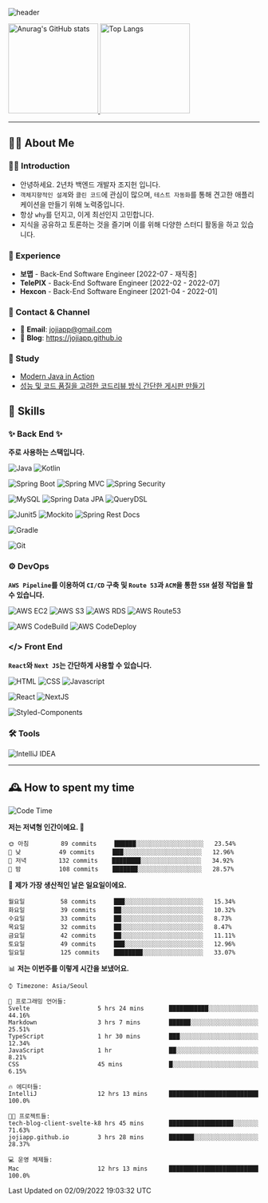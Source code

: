 ![header](https://capsule-render.vercel.app/api?type=transparent&fontColor=6b32af&height=200&text=Back-End%20Developer&fontSize=60)

<!-- 
[![Anurag's GitHub stats](https://github-readme-stats.vercel.app/api?username=jojiapp&show_icons=true&theme=midnight-purple&locale=kr)](https://github.com/jojiapp/TIL)
 -->
 
<a href="https://github.com/jojiapp/TIL">
  <img height="180px" src="https://github-readme-stats.vercel.app/api?username=jojiapp&show_icons=true&theme=midnight-purple&locale=kr" alt="Anurag's GitHub stats"/>
</a>

<a href="https://github.com/jojiapp/TIL">
  <img height="180px" src="https://github-readme-stats.vercel.app/api/top-langs/?username=jojiapp&theme=midnight-purple&layout=compact&locale=kr" alt="Top Langs"/>
</a>

<!-- 
<a href="https://solved.ac/jojiapp97">
  <img height="180px" src="http://mazassumnida.wtf/api/v2/generate_badge?boj=jojiapp97" alt="Solved.ac프로필"/>
</a>
 -->
---

## 💁‍♂️ About Me

### 🙇‍♂️ Introduction

- 안녕하세요. 2년차 백엔드 개발자 조지헌 입니다.
- `객체지향적인 설계`와 `클린 코드`에 관심이 많으며, `테스트 자동화`를 통해 견고한 애플리케이션을 만들기 위해 노력중입니다.
- 항상 `why`를 던지고, 이게 최선인지 고민합니다.
- 지식을 공유하고 토론하는 것을 즐기며 이를 위해 다양한 스터디 활동을 하고 있습니다.

### 💼 Experience

- **보맵** - Back-End Software Engineer [2022-07 - 재직중]
- **TelePIX** - Back-End Software Engineer [2022-02 - 2022-07]
- **Hexcon** - Back-End Software Engineer [2021-04 - 2022-01]

### 🤝 Contact & Channel

- 📧 **Email**: jojiapp@gmail.com
- 📜 **Blog**: https://jojiapp.github.io

### 📖 Study

- [Modern Java in Action](https://github.com/Tianea2160/ModernJavaInActionStudy)
- [성능 및 코드 품질을 고려한 코드리뷰 방식 간단한 게시판 만들기](https://github.com/spring-React-blog/blog-server-jh)

## 🔨 Skills

### ✨ Back End ✨

**주로 사용하는 스택입니다.**

![Java](https://img.shields.io/badge/-Java-007396?logo=java&logoColor=white)
![Kotlin](https://img.shields.io/badge/-Kotlin-7F52FF?logo=kotlin&logoColor=white)

![Spring Boot](https://img.shields.io/badge/-Spring%20Boot-6DB33F?logo=spring%20boot&logoColor=white)
![Spring MVC](https://img.shields.io/badge/-Spring%20MVC-6DB33F)
![Spring Security](https://img.shields.io/badge/-Spring%20Security-6DB33F?logo=spring%20security&logoColor=white)

![MySQL](https://img.shields.io/badge/-MySQL-4479A1?logo=mysql&logoColor=white)
![Spring Data JPA](https://img.shields.io/badge/-Spring%20Data%20JPA-6DB33F?)
![QueryDSL](https://img.shields.io/badge/-QueryDSL-3E4348)

![Junit5](https://img.shields.io/badge/-Junit5-25A162?logo=junit5&logoColor=white)
![Mockito](https://img.shields.io/badge/-Mockito-25A162?)
![Spring Rest Docs](https://img.shields.io/badge/-Spring%20Rest%20Docs-6DB33F)

![Gradle](https://img.shields.io/badge/-Gradle-02303A?logo=gradle&logoColor=white)

![Git](https://img.shields.io/badge/-Git-F05032?logo=git&logoColor=white)

### ⚙️ DevOps

**`AWS Pipeline`를 이용하여 `CI/CD` 구축 및 `Route 53`과 `ACM`을 통한 `SSH` 설정 작업을 할 수 있습니다.**

![AWS EC2](https://img.shields.io/badge/-AWS%20EC2-FF9900)
![AWS S3](https://img.shields.io/badge/-AWS%20S3-569A31?logo=Amazon%20S3&logoColor=white)
![AWS RDS](https://img.shields.io/badge/-AWS%20RDS-4053D6)
![AWS Route53](https://img.shields.io/badge/-AWS%20Route53-FF9900)

![AWS CodeBuild](https://img.shields.io/badge/-AWS%20CodeBuild-6DB33F)
![AWS CodeDeploy](https://img.shields.io/badge/-AWS%20CodeDeploy-6DB33F?&)

### </> Front End

**`React`와 `Next JS`는 간단하게 사용할 수 있습니다.**

![HTML](https://img.shields.io/badge/-HTML-E34F26?logo=html5&logoColor=white)
![CSS](https://img.shields.io/badge/-CSS-1572B6?logo=css3&logoColor=white)
![Javascript](https://img.shields.io/badge/-Javascript-F7DF1E?logo=javascript&logoColor=white)

![React](https://img.shields.io/badge/-React-61DAFB?logo=react&logoColor=white)
![NextJS](https://img.shields.io/badge/-NextJS-000000?logo=next.js&logoColor=white)

![Styled-Components](https://img.shields.io/badge/Styled%20Components-DB7093?logo=styledComponents&logoColor=white)

### 🛠 Tools

![IntelliJ IDEA](https://img.shields.io/badge/-IntelliJ%20IDEA-FF0000?logo=intellij%20idea&logoColor=white)

---

## 🕰 How to spent my time
<!--START_SECTION:waka-->
![Code Time](http://img.shields.io/badge/Code%20Time-223%20hrs%209%20mins-blue)

**저는 저녁형 인간이에요. 🦉** 

```text
🌞 아침         89 commits     ██████░░░░░░░░░░░░░░░░░░░   23.54% 
🌆 낮　         49 commits     ███░░░░░░░░░░░░░░░░░░░░░░   12.96% 
🌃 저녁         132 commits    ████████░░░░░░░░░░░░░░░░░   34.92% 
🌙 밤　         108 commits    ███████░░░░░░░░░░░░░░░░░░   28.57%

```
📅 **제가 가장 생산적인 날은 일요일이에요.** 

```text
월요일          58 commits     ███░░░░░░░░░░░░░░░░░░░░░░   15.34% 
화요일          39 commits     ██░░░░░░░░░░░░░░░░░░░░░░░   10.32% 
수요일          33 commits     ██░░░░░░░░░░░░░░░░░░░░░░░   8.73% 
목요일          32 commits     ██░░░░░░░░░░░░░░░░░░░░░░░   8.47% 
금요일          42 commits     ██░░░░░░░░░░░░░░░░░░░░░░░   11.11% 
토요일          49 commits     ███░░░░░░░░░░░░░░░░░░░░░░   12.96% 
일요일          125 commits    ████████░░░░░░░░░░░░░░░░░   33.07%

```


📊 **저는 이번주를 이렇게 시간을 보냈어요.** 

```text
⌚︎ Timezone: Asia/Seoul

💬 프로그래밍 언어들: 
Svelte                   5 hrs 24 mins       ███████████░░░░░░░░░░░░░░   44.16% 
Markdown                 3 hrs 7 mins        ██████░░░░░░░░░░░░░░░░░░░   25.51% 
TypeScript               1 hr 30 mins        ███░░░░░░░░░░░░░░░░░░░░░░   12.34% 
JavaScript               1 hr                ██░░░░░░░░░░░░░░░░░░░░░░░   8.21% 
CSS                      45 mins             █░░░░░░░░░░░░░░░░░░░░░░░░   6.15%

🔥 에디터들: 
IntelliJ                 12 hrs 13 mins      █████████████████████████   100.0%

🐱‍💻 프로젝트들: 
tech-blog-client-svelte-k8 hrs 45 mins       ██████████████████░░░░░░░   71.63% 
jojiapp.github.io        3 hrs 28 mins       ███████░░░░░░░░░░░░░░░░░░   28.37%

💻 운영 체제들: 
Mac                      12 hrs 13 mins      █████████████████████████   100.0%

```


 Last Updated on 02/09/2022 19:03:32 UTC
<!--END_SECTION:waka-->
